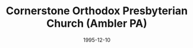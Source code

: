 ---
date: &id001 1995-12-10
end_date: null
location:
  address: 211 W. Butler Pike
  city: Ambler
  state: PA
minister:
- end: 1995-01-01
  name: Bernard J. Stonehouse
  start: 1993-01-01
  type: Organizing Pastor
- end: 2000-01-01
  name: Edward Gross
  start: 1995-01-01
  type: Pastor
- end: 2009-01-01
  name: John Currie
  start: 2005-01-01
  type: Pastor
- end: 2011-01-01
  name: Charles Abbate
  start: 2010-01-01
  type: Pastor
- end: null
  name: Carl Trueman
  start: 2012-01-01
  type: Pastor
- end: 2003-01-01
  name: Michael Obel
  start: 1997-01-01
  type: Associate Pastor
- end: 2005-01-01
  name: Harry R. "Buster" McLeod, Jr.
  start: 2003-01-01
  type: Associate Pastor
- end: null
  name: Cecil R. "Cris" Simpson
  start: 2015-01-01
  type: Associate Pastor
- end: 2012-01-01
  name: Carl Trueman
  start: 2010-01-01
  type: Teacher
- end: 2015-01-01
  name: Cecil R. "Cris" Simpson
  start: 2013-01-01
  type: Teacher
- end: 2005-01-01
  name: John Currie
  start: 2001-01-01
  type: Supply Pastor
ministers:
- Bernard J. Stonehouse
- Edward Gross
- John Currie
- Charles Abbate
- Carl Trueman
- Michael Obel
- Harry R. "Buster" McLeod, Jr.
- Cecil R. "Cris" Simpson
- Carl Trueman
- Cecil R. "Cris" Simpson
- John Currie
name: Cornerstone Orthodox Presbyterian Church
names:
- end: 1995-12-10
  name: Gynedd Valley Mission Work
  start: 1993-09-18
- end: null
  name: Cornerstone Orthodox Presbyterian Church
  start: 1995-12-10
origination_date: *id001
raw_data: "PA Ambler\nGynedd Valley Mission Work (September 18, 1993\u2013December\
  \ 10, 1995)\nCornerstone Orthodox Presbyterian Church (December 10, 1995\u2013 )\n\
  (called Gywnedd Valley Orthodox Presbyterian Church (1995\u20132007)\n211 W. Butler\
  \ Pike\nOrg. Pastor: Bernard J. Stonehouse, 1993\u201395\nPastors: Edward Gross,\
  \ 1995\u20132000\nJohn Currie, 2005\u20139\nCharles Abbate, 2010\u201311\nCarl Trueman,\
  \ 2012\u2013\nAssoc. Pastors: Michael Obel, 1997\u20132003\nHarry R. \u201CBuster\u201D\
  \ McLeod, Jr., 2003\u20135\nCecil R. \u201CCris\u201D Simpson, 2015\u2013\nTeachers:\
  \ Carl Trueman, 2010\u201312\nCecil R. \u201CCris\u201D Simpson, 2013\u201315\n\
  Supply: John Currie, 2001\u20135"
received_from: null
states:
- PA
status:
  active: true
  end_date: null
  reason: null
  received_from: null
  withdrawal_to: null
title: Cornerstone Orthodox Presbyterian Church (Ambler PA)
year_established:
- 1995

---